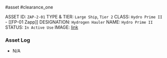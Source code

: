 #asset #clearance_one 

ASSET ID: `ZAP-2-01`
TYPE & TIER: `Large Ship`, `Tier 2`
CLASS: `Hydro Prime II` - [[FP-01 Zapp]]
DESIGNATION: `Hydrogen Hauler`
NAME: `Hydro Prime II`
STATUS: `In Active Use`
IMAGE: [link](https://cdn.discordapp.com/attachments/1119399681026424882/1123346803249651782/image.png)
### Asset Log
- N/A
